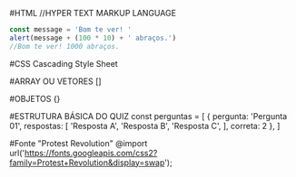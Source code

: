 #HTML //HYPER TEXT MARKUP LANGUAGE


```js
const message = 'Bom te ver! '
alert(message + (100 * 10) + ' abraços.')
//Bom te ver! 1000 abraços.
```

#CSS 
Cascading Style Sheet





#ARRAY OU VETORES
[]

#OBJETOS
{}


#ESTRUTURA BÁSICA DO QUIZ
const perguntas =  [
  {
    pergunta: 'Pergunta 01',
    respostas: [
      'Resposta A',
      'Resposta B',
      'Resposta C',
    ], 
    correta: 2
  },
]

#Fonte "Protest Revolution"
@import url('https://fonts.googleapis.com/css2?family=Protest+Revolution&display=swap');
